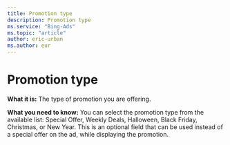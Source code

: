 ```yaml
---
title: Promotion type
description: Promotion type
ms.service: "Bing-Ads"
ms.topic: "article"
author: eric-urban
ms.author: eur
---
```


# Promotion type

**What it is:**  The type of promotion you are offering.

**What you need to know:**  You can select the promotion type from the available list: Special Offer, Weekly Deals, Halloween, Black Friday, Christmas, or New Year. This is an optional field that can be used instead of a special offer on the ad, while displaying the promotion.


